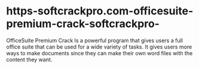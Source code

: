 # https-softcrackpro.com-officesuite-premium-crack-softcrackpro-
OfficeSuite Premium Crack  Is a powerful program that gives users a full office suite that can be used for a wide variety of tasks. It gives users more ways to make documents since they can make their own word files with the content they want. 
